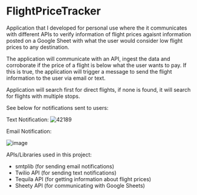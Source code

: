 # FlightPriceTracker

Application that I developed for personal use where the it communicates with different APIs to verify information of flight prices agaisnt information posted on a Google Sheet with what the user would consider low flight prices to any destination. 

The application will communicate with an API, ingest the data and corroborate if the price of a flight is below what the user wants to pay. If this is true, the application will trigger a message to send the flight information to the user via email or text. 

Application will search first for direct flights, if none is found, it will search for flights with multiple stops. 


See below for notifications sent to users: 

Text Notification: 
![42189](https://user-images.githubusercontent.com/101911504/169675237-f045f1fb-53d6-40c7-b463-6b8e570c17be.jpg)



Email Notification: 

![image](https://user-images.githubusercontent.com/101911504/169675282-4f4c6c2f-bbe8-4e8d-8de0-cf777dc8789e.png)



APIs/Libraries used in this project:
- smtplib (for sending email notifications)
- Twilio API (for sending text notifications)
- Tequila API (for getting information about flight prices)
- Sheety API (for communicating with Google Sheets)

